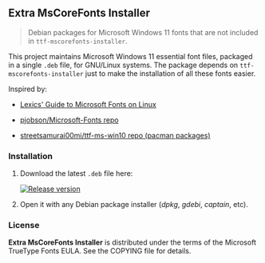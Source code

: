 ## Extra MsCoreFonts Installer

> Debian packages for Microsoft Windows 11 fonts that are not included in `ttf-mscorefonts-installer`.

This project maintains Microsoft Windows 11 essential font files, packaged in a single `.deb` file, for GNU/Linux systems. The package depends on `ttf-mscorefonts-installer` just to make the installation of all these fonts easier.

Inspired by:

* [Lexics' Guide to Microsoft Fonts on Linux](https://lexics.github.io/installing-ms-fonts)

* [pjobson/Microsoft-Fonts repo](https://github.com/pjobson/Microsoft-Fonts)

* [streetsamurai00mi/ttf-ms-win10 repo (pacman packages)](https://github.com/streetsamurai00mi/ttf-ms-win10)

### Installation

1. Download the latest `.deb` file here:

    [![Release version](https://img.shields.io/github/v/release/gustavomdsantos/mscorefonts-extra?color=brightgreen&label=Download&style=for-the-badge)](https://github.com/gustavomdsantos/mscorefonts-extra/releases/latest)

2. Open it with any Debian package installer (*dpkg*, *gdebi*, *captain*, etc).

### License

**Extra MsCoreFonts Installer** is distributed under the terms of the Microsoft TrueType Fonts EULA. See the COPYING file for details.
